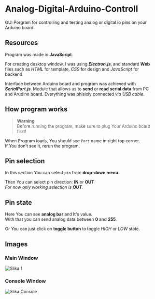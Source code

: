 # Analog-Digital-Arduino-Controll
GUI Porgram for controlling and testing analog or digital io pins on your Arduino board.

## Resources
Program was made in **JavaScript**. <br />

For creating desktop window, I was using ***Electron.js***, and standard **Web** files such as *HTML* for template, *CSS* for design and *JavaScript* for backend.<br />

Interface between Arduino board and program was achieved with ***SerialPort.js***. Module that allows us to **send** or **read** **serial data** from PC and Arudino board. Everything was phisicly connected *via USB cable*.

## How program works
> **Warning** <br />
> Before running the program, make sure to plug Your Arduino board first!

When Program loads, You should see `Port` name in right top corner. <br />
If You don't see it, rerun the program.

## Pin selection
In this section You can select `pin` from **drop-down menu**.<br />

Then You can select pin direction: **IN** or **OUT**<br />
*For now only working selection is **OUT**.*

## Pin state
Here You can see **analog bar** and It's value.<br />
With that you can send analog data between **0** and **255**.<br />

Or You can just click on **toggle button** to toggle *HIGH* or *LOW* state.

## Images
### Main Window
![Slika 1](https://user-images.githubusercontent.com/60019990/224680986-32ccea2e-6383-4dd4-95bd-70671f1bb871.png)

### Console Window
![Slika Console](https://user-images.githubusercontent.com/60019990/224681030-868525f2-f3ac-42cb-9bcc-382f95d1c2bc.png)
